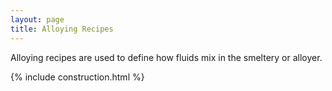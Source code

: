 ```yaml
---
layout: page
title: Alloying Recipes
---
```

Alloying recipes are used to define how fluids mix in the smeltery or alloyer.

{% include construction.html %}
